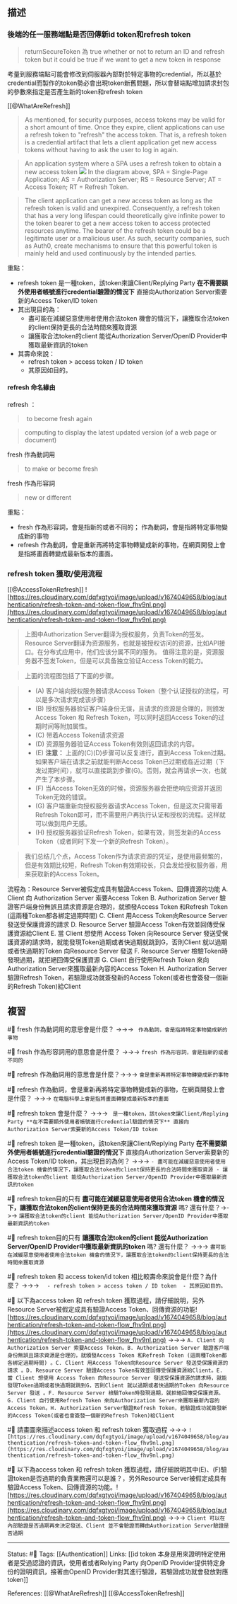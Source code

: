 ## 描述


### 後端的任一服務端點是否回傳新id token和refresh token

> returnSecureToken 為 true
> whether or not to return an ID and refresh token
> but it could be true if we want to get a new token in response

考量到服務端點可能會修改到伺服器內部對於特定事物的credential，所以基於credential而製作的token勢必會出現token新舊問題，所以會替端點增加請求封包的參數來指定是否產生新的token和refresh token




[[@WhatAreRefresh]]
> As mentioned, for security purposes, access tokens may be valid for a short amount of time. Once they expire, client applications can use a refresh token to "refresh" the access token. That is, a refresh token is a credential artifact that lets a client application get new access tokens without having to ask the user to log in again.

> An application system where a SPA uses a refresh token to obtain a new access token
![](https://images.ctfassets.net/cdy7uua7fh8z/3sf7RRsy81bt3zcXMnHUSe/2171fdab4ffeb0987c329aa897038abc/rt-and-at.png)
> In the diagram above, SPA = Single-Page Application; AS = Authorization Server; RS = Resource Server; AT = Access Token; RT = Refresh Token.

> The client application can get a new access token as long as the refresh token is valid and unexpired. Consequently, a refresh token that has a very long lifespan could theoretically give infinite power to the token bearer to get a new access token to access protected resources anytime. The bearer of the refresh token could be a legitimate user or a malicious user. As such, security companies, such as Auth0, create mechanisms to ensure that this powerful token is mainly held and used continuously by the intended parties.



重點：
- refresh token 是一種token，該token來讓Client/Replying Party **在不需要額外使用者帳號進行credential驗證的情況下** 直接向Authorization Server索要新的Access Token/ID token
- 其出現目的為：
	- 盡可能在減緩惡意使用者使用合法token 機會的情況下，讓獲取合法token的client保持更長的合法時間來獲取資源
	- 讓獲取合法token的client 能從Authorization Server/OpenID Provider中獲取最新資訊的token 
- 其壽命來說：
	- refresh token > access token / ID token 
	- 其原因如目的。


#### refresh 命名緣由

refresh ：
>  to become fresh again

> computing
> to display the latest updated version (of a web page or document)



fresh 作為動詞用
> to make or become fresh

fresh 作為形容詞
> new or different

重點：
- fresh 作為形容詞，會是指新的或者不同的； 作為動詞，會是指將特定事物變成新的事物
- refresh 作為動詞，會是重新再將特定事物轉變成新的事物，在網頁開發上會是指將畫面轉變成最新版本的畫面。



### refresh token 獲取/使用流程


[[@AccessTokenRefresh]]
![https://res.cloudinary.com/dqfxgtyoi/image/upload/v1674049658/blog/authentication/refresh-token-and-token-flow_fhv9nl.png](https://res.cloudinary.com/dqfxgtyoi/image/upload/v1674049658/blog/authentication/refresh-token-and-token-flow_fhv9nl.png)

> 上图中Authorization Server翻译为授权服务，负责Token的签发。Resource Server翻译为资源服务，也就是被授权访问的资源，比如API接口。在分布式应用中，他们应该分属不同的服务。 值得注意的是，资源服务器不签发Token，但是可以具备独立验证Access Token的能力。

> 上面的流程图包括了下面的步骤。

> -   (A) 客户端向授权服务器请求Access Token（整个认证授权的流程，可以是多次请求完成该步骤）
> -   (B) 授权服务器验证客户端身份无误，且请求的资源是合理的，则颁发Access Token 和 Refresh Token，可以同时返回Access Token的过期时间等附加属性。
> -   (C) 带着Access Token请求资源
> -   (D) 资源服务器验证Access Token有效则返回请求的内容。
> -   (E) **注意：** 上面的(C)(D)步骤可以反复进行，直到Access Token过期。 如果客户端在请求之前就能判断Access Token已过期或临近过期（下发过期时间），就可以直接跳到步骤(G)。否则，就会再请求一次，也就产生了本步骤。
> -   (F) 当Access Token无效的时候，资源服务器会拒绝响应资源并返回Token无效的错误。
> -   (G) 客户端重新向授权服务器请求Access Token，但是这次只需带着Refresh Token即可，而不需要用户再执行认证和授权的流程。这样就可以做到用户无感。
> -   (H) 授权服务器验证Refresh Token，如果有效，则签发新的Access Token（或者同时下发一个新的Refresh Token）。

> 我们总结几个点，Access Token作为请求资源的凭证，是使用最频繁的，但是有效期比较短，Refresh Token有效期较长，只会发给授权服务器，用来获取新的Access Token。

流程為：Resource Server被假定成具有驗證Access Token、回傳資源的功能
A. Client 向 Authorization Server 索要Access Token
B. Authorization Server 驗證客戶端身份無誤且請求資源是合理的，就頒發Access Token 和Refresh Token (這兩種Token都各綁定過期時間)
C. Client 用Access Token向Resource Server 發送受保護資源的請求
D. Resource Server 驗證Access Token有效並回傳受保護資源給Client
E. 當 Client 想使用 Access Token 向Resource Server 發送受保護資源的請求時，就能發現Token過期或者快過期就跳到G，否則Client 就以過期或者快過期的Token 向Resource Server 發送
F. Resource Server 檢驗Token時發現過期，就拒絕回傳受保護資源
G. Client 自行使用Refresh Token 來向Authorization Server來獲取最新內容的Access Token
H. Authorization Server驗證Refresh Token，若驗證成功就簽發新的Access Token(或者也會簽發一個新的Refresh Token)給Client

## 複習

#🧠 fresh 作為動詞用的意思會是什麼？ ->->-> ` 作為動詞，會是指將特定事物變成新的事物`
<!--SR:!2023-05-03,63,250-->

#🧠 fresh 作為形容詞用的意思會是什麼？ ->->-> `fresh 作為形容詞，會是指新的或者不同的`
<!--SR:!2023-03-18,36,250-->

#🧠 refresh 作為動詞用的意思會是什麼？->->-> `會是重新再將特定事物轉變成新的事物`
<!--SR:!2023-03-28,41,230-->

#🧠 refresh 作為動詞，會是重新再將特定事物轉變成新的事物，在網頁開發上會是什麼？ ->->-> `在電腦科學上會是指將畫面轉變成最新版本的畫面`
<!--SR:!2023-04-21,57,250-->


#🧠 refresh token 會是什麼？ ->->-> ` 是一種token，該token來讓Client/Replying Party **在不需要額外使用者帳號進行credential驗證的情況下** 直接向Authorization Server索要新的Access Token/ID token`
<!--SR:!2023-03-15,33,250-->

#🧠 refresh token 是一種token，該token來讓Client/Replying Party **在不需要額外使用者帳號進行credential驗證的情況下** 直接向Authorization Server索要新的Access Token/ID token，其出現目的為何？ ->->-> `- 盡可能在減緩惡意使用者使用合法token 機會的情況下，讓獲取合法token的client保持更長的合法時間來獲取資源 - 讓獲取合法token的client 能從Authorization Server/OpenID Provider中獲取最新資訊的token `
<!--SR:!2023-03-17,34,250-->

#🧠 refresh token目的只有 **盡可能在減緩惡意使用者使用合法token 機會的情況下，讓獲取合法token的client保持更長的合法時間來獲取資源** 嗎? 還有什麼？->->-> `讓獲取合法token的client 能從Authorization Server/OpenID Provider中獲取最新資訊的token `
<!--SR:!2023-04-12,51,250-->

#🧠 refresh token目的只有 **讓獲取合法token的client 能從Authorization Server/OpenID Provider中獲取最新資訊的token** 嗎? 還有什麼？ ->->-> `盡可能在減緩惡意使用者使用合法token 機會的情況下，讓獲取合法token的client保持更長的合法時間來獲取資源`
<!--SR:!2023-05-26,73,230-->


#🧠 refresh token 和 access token/id token 相比較壽命來說會是什麼？為什麼？ ->->-> `	- refresh token > access token / ID token  - 其原因如目的。`
<!--SR:!2023-04-23,58,250-->

#🧠 以下為access token 和 refresh token 獲取過程，請仔細說明，另外Resource Server被假定成具有驗證Access Token、回傳資源的功能![https://res.cloudinary.com/dqfxgtyoi/image/upload/v1674049658/blog/authentication/refresh-token-and-token-flow_fhv9nl.png](https://res.cloudinary.com/dqfxgtyoi/image/upload/v1674049658/blog/authentication/refresh-token-and-token-flow_fhv9nl.png) ->->-> `A. Client 向 Authorization Server 索要Access Token。B. Authorization Server 驗證客戶端身份無誤且請求資源是合理的，就頒發Access Token 和Refresh Token (這兩種Token都各綁定過期時間) 。C. Client 用Access Token向Resource Server 發送受保護資源的請求 。D. Resource Server 驗證Access Token有效並回傳受保護資源給Client。E. 當 Client 想使用 Access Token 向Resource Server 發送受保護資源的請求時，就能發現Token過期或者快過期就跳到G，否則Client 就以過期或者快過期的Token 向Resource Server 發送 。F. Resource Server 檢驗Token時發現過期，就拒絕回傳受保護資源。G. Client 自行使用Refresh Token 來向Authorization Server來獲取最新內容的Access Token。H. Authorization Server驗證Refresh Token，若驗證成功就簽發新的Access Token(或者也會簽發一個新的Refresh Token)給Client`
<!--SR:!2023-05-18,74,250-->





#🧠 請畫圖來描述access token 和 refresh token 獲取過程 ->->-> `![https://res.cloudinary.com/dqfxgtyoi/image/upload/v1674049658/blog/authentication/refresh-token-and-token-flow_fhv9nl.png](https://res.cloudinary.com/dqfxgtyoi/image/upload/v1674049658/blog/authentication/refresh-token-and-token-flow_fhv9nl.png)`
<!--SR:!2023-03-26,40,249-->

#🧠 以下為access token 和 refresh token 獲取過程，請仔細說明其中(E)、(F)驗證token是否過期的負責業務還可以是誰？，另外Resource Server被假定成具有驗證Access Token、回傳資源的功能。![https://res.cloudinary.com/dqfxgtyoi/image/upload/v1674049658/blog/authentication/refresh-token-and-token-flow_fhv9nl.png](https://res.cloudinary.com/dqfxgtyoi/image/upload/v1674049658/blog/authentication/refresh-token-and-token-flow_fhv9nl.png) ->->-> `Client 可以在內部驗證是否過期再來決定發送、Client 並不會驗證而轉由Authorization Server驗證是否過期`
<!--SR:!2023-06-06,84,250-->



---
Status: #🌱 
Tags:
[[Authentication]]
Links:
[[id token 本身是用來證明特定使用者是受過認證的資訊，使用者或者Relying Party 向OpenID Provider提供特定身份的證明資訊，接著由OpenID Provider對其進行驗證，若驗證成功就會發放對應token]]

References:
[[@WhatAreRefresh]]
[[@AccessTokenRefresh]]